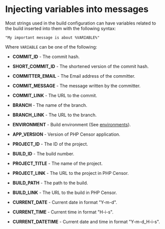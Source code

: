 Injecting variables into messages
=================================

Most strings used in the build configuration can have variables related to the build inserted into them with the 
following syntax:

```
"My important message is about %VARIABLE%"
```

Where `VARIABLE` can be one of the following:

* **COMMIT_ID** - The commit hash.

* **SHORT_COMMIT_ID** - The shortened version of the commit hash.

* **COMMITTER_EMAIL** - The Email address of the committer.

* **COMMIT_MESSAGE** - The message written by the committer.

* **COMMIT_LINK** - The URL to the commit.

* **BRANCH** - The name of the branch.

* **BRANCH_LINK** - The URL to the branch.

* **ENVIRONMENT** - Build environment (See [environments](environments.md)).

* **APP_VERSION** - Version of PHP Censor application.

* **PROJECT_ID** - The ID of the project.

* **BUILD_ID** - The build number.

* **PROJECT_TITLE** - The name of the project.

* **PROJECT_LINK** - The URL to the project in PHP Censor.

* **BUILD_PATH** - The path to the build.

* **BUILD_LINK** - The URL to the build in PHP Censor.

* **CURRENT_DATE** - Current date in format "Y-m-d".

* **CURRENT_TIME** - Current time in format "H-i-s".

* **CURRENT_DATETIME** - Current date and time in format "Y-m-d_H-i-s".
